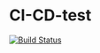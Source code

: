 # CI-CD-test
[![Build Status](https://travis-ci.com/pepo-m/CI-CD-test.svg)](https://travis-ci.com/pepo-m/CI-CD-test)
